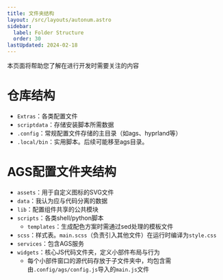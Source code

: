 ```yaml
---
title: 文件夹结构
layout: /src/layouts/autonum.astro
sidebar:
  label: Folder Structure
  order: 30
lastUpdated: 2024-02-18
---
```


本页面将帮助您了解在进行开发时需要关注的内容

# 仓库结构
- `Extras`：各类配置文件
- `scriptdata`：存储安装脚本所需数据
- `.config`：常规配置文件存储的主目录（如ags、hyprland等）
- `.local/bin`：实用脚本。后续可能移至ags目录。

# AGS配置文件夹结构
- `assets`：用于自定义图标的SVG文件
- `data`：我认为应与代码分离的数据
- `lib`：配置组件共享的公共模块
- `scripts`：各类shell/python脚本
  - `templates`：生成配色方案时需通过sed处理的模板文件
- `scss`：样式表。`main.scss`（负责引入其他文件）在运行时编译为`style.css`
- `services`：包含AGS服务
- `widgets`：核心JS代码文件夹，定义小部件布局与行为
  - 每个小部件窗口的源代码存放于子文件夹中，均包含需由`.config/ags/config.js`导入的`main.js`文件

